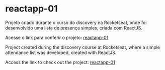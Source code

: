 # reactapp-01

Projeto criado durante o curso do discovery na Rocketseat, onde foi desenvolvido uma lista de presença simples, criada com ReactJS.

Acesse o link para conferir o projeto: <a href="https://felipesouzab.github.io/reactapp-01/" target="_blank">reactapp-01</a>


Project created during the discovery course at Rocketseat, where a simple attendance list was developed, created with ReactJS.

Access the link to check out the project: <a href="https://felipesouzab.github.io/reactapp-01/" target="_blank">reactapp-01</a>
